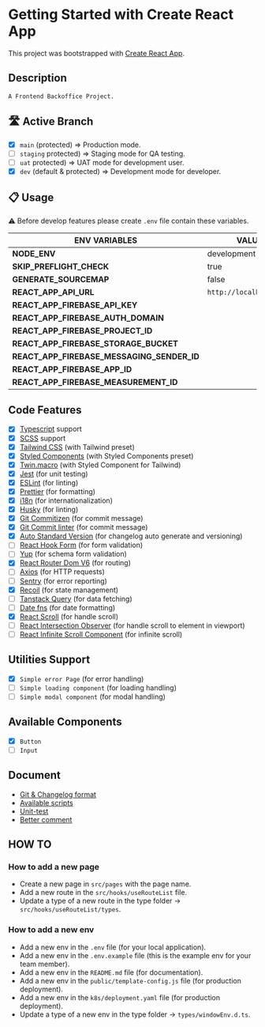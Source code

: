 # Getting Started with Create React App

This project was bootstrapped with [Create React App](https://github.com/facebook/create-react-app).

## Description

```text
A Frontend Backoffice Project.
```

## 🛣 Active Branch

- [x] `main` (protected) => Production mode.
- [ ] `staging` protected) => Staging mode for QA testing.
- [ ] `uat` protected) => UAT mode for development user.
- [x] `dev` (default & protected) => Development mode for developer.

## 📋 Usage

⚠ Before develop features please create `.env` file contain these variables.

| ENV VARIABLES                              | VALUE                   | type      | REMARK |
| ------------------------------------------ | ----------------------- | --------- | ------ |
| **NODE_ENV**                               | development             | `public`  |        |
| **SKIP_PREFLIGHT_CHECK**                   | true                    | `public`  |        |
| **GENERATE_SOURCEMAP**                     | false                   | `public`  |        |
| **REACT_APP_API_URL**                      | `http://localhost:3000` | `public`  |        |
| **REACT_APP_FIREBASE_API_KEY**             |                         | `private` |        |
| **REACT_APP_FIREBASE_AUTH_DOMAIN**         |                         | `private` |        |
| **REACT_APP_FIREBASE_PROJECT_ID**          |                         | `private` |        |
| **REACT_APP_FIREBASE_STORAGE_BUCKET**      |                         | `private` |        |
| **REACT_APP_FIREBASE_MESSAGING_SENDER_ID** |                         | `private` |        |
| **REACT_APP_FIREBASE_APP_ID**              |                         | `private` |        |
| **REACT_APP_FIREBASE_MEASUREMENT_ID**      |                         | `private` |        |

## Code Features

- [x] [Typescript](https://www.typescriptlang.org/docs/) support
- [x] [SCSS](https://sass-lang.com/documentation/) support
- [x] [Tailwind CSS](https://tailwindcss.com/docs/installation) (with Tailwind preset)
- [x] [Styled Components](https://styled-components.com/docs) (with Styled Components preset)
- [x] [Twin.macro](https://github.com/ben-rogerson/twin.macro) (with Styled Component for Tailwind)
- [x] [Jest](https://jestjs.io/docs/getting-started) (for unit testing)
- [x] [ESLint](https://eslint.org/docs/latest/) (for linting)
- [x] [Prettier](https://prettier.io/docs/en/index.html) (for formatting)
- [x] [i18n](https://www.i18next.com/) (for internationalization)
- [x] [Husky](https://typicode.github.io/husky/#/) (for linting)
- [x] [Git Commitizen](https://github.com/Zhengqbbb/cz-git) (for commit message)
- [x] [Git Commit linter](https://github.com/conventional-changelog/commitlint) (for commit message)
- [x] [Auto Standard Version](https://github.com/conventional-changelog/standard-version) (for changelog auto generate and versioning)
- [ ] [React Hook Form](https://react-hook-form.com/get-started/) (for form validation)
- [ ] [Yup](https://www.npmjs.com/package/yup) (for schema form validation)
- [x] [React Router Dom V6](https://reactrouter.com/en/main/start/overview) (for routing)
- [ ] [Axios](https://github.com/axios/axios) (for HTTP requests)
- [ ] [Sentry](https://docs.sentry.io/platforms/javascript/guides/react/) (for error reporting)
- [x] [Recoil](https://recoiljs.org/docs/introduction/getting-started) (for state management)
- [ ] [Tanstack Query](https://react-query.tanstack.com/) (for data fetching)
- [ ] [Date fns](https://date-fns.org/) (for date formatting)
- [x] [React Scroll](https://www.npmjs.com/package/react-scroll) (for handle scroll)
- [ ] [React Intersection Observer](https://www.npmjs.com/package/react-intersection-observer) (for handle scroll to element in viewport)
- [ ] [React Infinite Scroll Component](https://www.npmjs.com/package/react-infinite-scroll-component) (for infinite scroll)

## Utilities Support

- [x] `Simple error Page` (for error handling)
- [ ] `Simple loading component` (for loading handling)
- [ ] `Simple modal component` (for modal handling)

## Available Components

- [x] `Button`
- [ ] `Input`

## Document

- [Git & Changelog format](./docs/git_and_changelog_format.md)
- [Available scripts](./docs/available_scripts.md)
- [Unit-test](./docs/unit_test.md)
- [Better comment](./docs/better-comments.md)

## HOW TO

### How to add a new page

- Create a new page in `src/pages` with the page name.
- Add a new route in the `src/hooks/useRouteList` file.
- Update a type of a new route in the type folder -> `src/hooks/useRouteList/types`.

### How to add a new env

- Add a new env in the `.env` file (for your local application).
- Add a new env in the `.env.example` file (this is the example env for your team member).
- Add a new env in the `README.md` file (for documentation).
- Add a new env in the `public/template-config.js` file (for production deployment).
- Add a new env in the `k8s/deployment.yaml` file (for production deployment).
- Update a type of a new env in the type folder -> `types/windowEnv.d.ts`.
